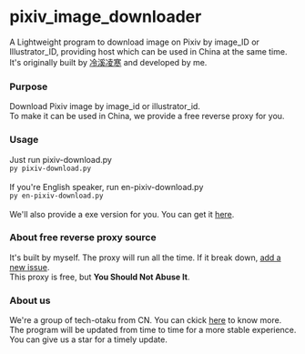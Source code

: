 # pixiv_image_downloader
A Lightweight program to download image on Pixiv by image_ID or Illustrator_ID, providing host which can be used in China at the same time.<br>
It's originally built by <a href="https://www.cnblogs.com/OoGKoO/p/14582755.html">冷溪凌寒</a> and developed by me.<br>
<h3>Purpose</h3>
Download Pixiv image by image_id or illustrator_id.<br>
To make it can be used in China, we provide a free reverse proxy for you.
<h3>Usage</h3>
Just run pixiv-download.py<br>
<code>py pixiv-download.py</code><br><br>
If you're English speaker, run en-pixiv-download.py<br>
 <code>py en-pixiv-download.py</code><br><br>
 We'll also provide a exe version for you. You can get it <a href="https://github.com/ldcivan/pixiv_image_downloader/releases/tag/v1.1" target="_blank">here</a>.
<h3>About free reverse proxy source</h3>
It's built by myself. The proxy will run all the time. If it break down, <a href="https://github.com/ldcivan/pixiv_image_downloader/issues/new">add a new issue</a>.<br>
This proxy is free, but <b>You Should Not Abuse It</b>.
<h3>About us</h3>
We're a group of tech-otaku from CN. You can ckick <a href="http://pro-ivan.cn/page2.html">here</a> to know more.<br>
The program will be updated from time to time for a more stable experience. You can give us a star for a timely update.
